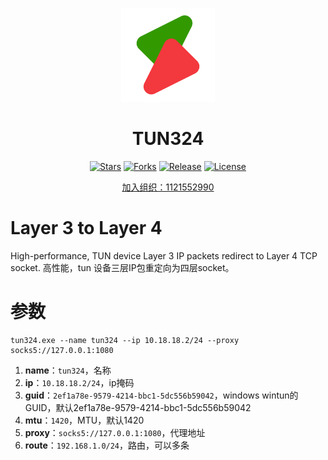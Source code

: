 <div align="center">
<p><img src="./readme/logo.png" height="150"></p> 

# TUN324

[![Stars](https://img.shields.io/github/stars/snltty/tun324?style=flat)](https://github.com/snltty/tun324)
[![Forks](https://img.shields.io/github/forks/snltty/tun324?style=flat)](https://github.com/snltty/tun324)
[![Release](https://img.shields.io/github/v/release/snltty/tun324?sort=semver)](https://github.com/snltty/tun324/releases)
[![License](https://img.shields.io/github/license/snltty/tun324)](https://mit-license.org/)

<a href="https://jq.qq.com/?_wv=1027&k=ucoIVfz4" target="_blank">加入组织：1121552990</a>

</div>

# Layer 3 to Layer 4
High-performance, TUN device  Layer 3 IP packets redirect  to  Layer 4 TCP socket. 高性能，tun 设备三层IP包重定向为四层socket。

# 参数

```
tun324.exe --name tun324 --ip 10.18.18.2/24 --proxy socks5://127.0.0.1:1080 
```

1. **name**：`tun324`，名称
1. **ip**：`10.18.18.2/24`，ip掩码
1. **guid**：`2ef1a78e-9579-4214-bbc1-5dc556b59042`，windows wintun的GUID，默认2ef1a78e-9579-4214-bbc1-5dc556b59042
1. **mtu**：`1420`，MTU，默认1420
1. **proxy**：`socks5://127.0.0.1:1080`，代理地址
1. **route**：`192.168.1.0/24`，路由，可以多条